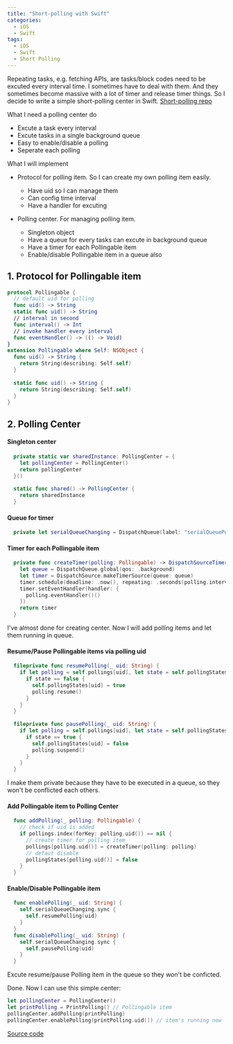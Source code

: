 ```yaml
---
title: "Short-polling with Swift"
categories:
  - iOS
  - Swift
tags:
  - iOS
  - Swift
  - Short Polling
---
```


Repeating tasks, e.g. fetching APIs, are tasks/block codes need to be excuted every interval time. I sometimes have to deal with them. And they sometimes become massive with a lot of timer and release timer things. So I decide to write a simple short-polling center in Swift. [Short-polling repo](https://github.com/tuledev/short-polling)

What I need a polling center do

- Excute a task every interval
- Excute tasks in a single background queue
- Easy to enable/disable a polling
- Seperate each polling

What I will implement
 
- Protocol for polling item. So I can create my own polling item easily.
  
  - Have uid so I can manage them
  - Can config time interval
  - Have a handler for excuting
- Polling center. For managing polling item.
  
  - Singleton object
  - Have a queue for every tasks can excute in background queue
  - Have a timer for each Pollingable item
  - Enable/disable Pollingable item in a queue also


## 1. Protocol for Pollingable item
```swift
protocol Pollingable {
  // default uid for polling
  func uid() -> String
  static func uid() -> String
  // interval in second
  func interval() -> Int
  // invoke handler every interval
  func eventHandler() -> (() -> Void)
}
extension Pollingable where Self: NSObject {
  func uid() -> String {
    return String(describing: Self.self)
  }
  
  static func uid() -> String {
    return String(describing: Self.self)
  }
}
```

## 2. Polling Center

#### Singleton center
```swift
  private static var sharedInstance: PollingCenter = {
    let pollingCenter = PollingCenter()
    return pollingCenter
  }()
  
  static func shared() -> PollingCenter {
    return sharedInstance
  }
```

#### Queue for timer
``` Swift
  private let serialQueueChanging = DispatchQueue(label: "serialQueuePollingCenter")
```

#### Timer for each Pollingable item
```swift
  private func createTimer(polling: Pollingable) -> DispatchSourceTimer {
    let queue = DispatchQueue.global(qos: .background)
    let timer = DispatchSource.makeTimerSource(queue: queue)
    timer.schedule(deadline: .now(), repeating: .seconds(polling.interval()))
    timer.setEventHandler(handler: {
      polling.eventHandler()()
    })
    return timer
  }
```

I've almost done for creating center. Now I will add polling items and let them running in queue.

#### Resume/Pause Pollingable items via polling uid
```swift
  fileprivate func resumePolling(_ uid: String) {
    if let polling = self.pollings[uid], let state = self.pollingStates[uid] {
      if state == false {
        self.pollingStates[uid] = true
        polling.resume()
      }
    }
  }
  
  fileprivate func pausePolling(_ uid: String) {
    if let polling = self.pollings[uid], let state = self.pollingStates[uid] {
      if state == true {
        self.pollingStates[uid] = false
        polling.suspend()
      }
    }
  }
```

I make them private because they have to be executed in a queue, so they won't be conflicted each others.


#### Add Pollingable item to Polling Center
```swift
  func addPolling(_ polling: Pollingable) {
    // check if uid is added
    if pollings.index(forKey: polling.uid()) == nil {
      // create timer for polling item
      pollings[polling.uid()] = createTimer(polling: polling)
      // defaut disable
      pollingStates[polling.uid()] = false
    }
  }
```

#### Enable/Disable Pollingable item
```swift
  func enablePolling(_ uid: String) {
    self.serialQueueChanging.sync {
      self.resumePolling(uid)
    }
  }
  func disablePolling(_ uid: String) {
    self.serialQueueChanging.sync {
      self.pausePolling(uid)
    }
  }
```

Excute resume/pause Polling item in the queue so they won't be conficted.

Done. Now I can use this simple center:

```swift
let pollingCenter = PollingCenter()
let printPolling = PrintPolling() // Pollingable item
pollingCenter.addPolling(printPolling)
pollingCenter.enablePolling(printPolling.uid()) // item's running now
```

[Source code](https://github.com/tuledev/short-polling)
